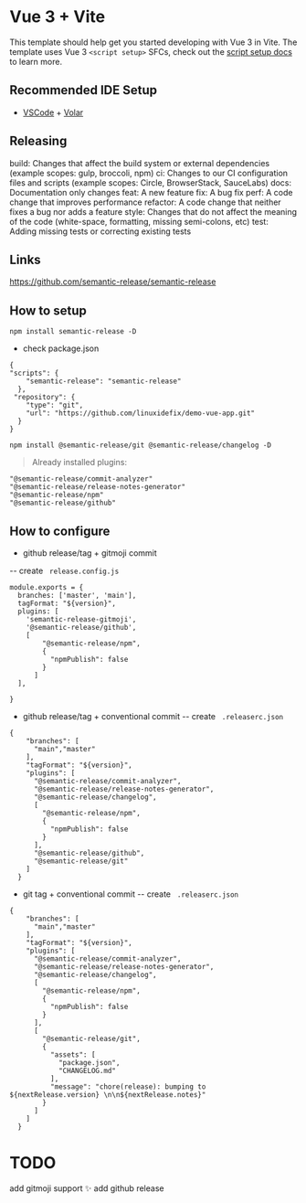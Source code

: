 # Vue 3 + Vite

This template should help get you started developing with Vue 3 in Vite. The template uses Vue 3 `<script setup>` SFCs, check out the [script setup docs](https://v3.vuejs.org/api/sfc-script-setup.html#sfc-script-setup) to learn more.

## Recommended IDE Setup

- [VSCode](https://code.visualstudio.com/) + [Volar](https://marketplace.visualstudio.com/items?itemName=johnsoncodehk.volar)

## Releasing

build: Changes that affect the build system or external dependencies (example scopes: gulp, broccoli, npm)
ci: Changes to our CI configuration files and scripts (example scopes: Circle, BrowserStack, SauceLabs)
docs: Documentation only changes
feat: A new feature
fix: A bug fix
perf: A code change that improves performance
refactor: A code change that neither fixes a bug nor adds a feature
style: Changes that do not affect the meaning of the code (white-space, formatting, missing semi-colons, etc)
test: Adding missing tests or correcting existing tests

## Links

https://github.com/semantic-release/semantic-release

## How to setup

```
npm install semantic-release -D
```

- check package.json

```
{
"scripts": {
    "semantic-release": "semantic-release"
  },
 "repository": {
    "type": "git",
    "url": "https://github.com/linuxidefix/demo-vue-app.git"
  }
}
```



```
npm install @semantic-release/git @semantic-release/changelog -D
```
> Already installed plugins:
```
"@semantic-release/commit-analyzer"
"@semantic-release/release-notes-generator"
"@semantic-release/npm"
"@semantic-release/github"
```

## How to configure
- github release/tag + gitmoji commit

-- create ``` release.config.js```

```
module.exports = {
  branches: ['master', 'main'],
  tagFormat: "${version}",
  plugins: [
    'semantic-release-gitmoji',
    '@semantic-release/github',
    [
        "@semantic-release/npm",
        {
          "npmPublish": false
        }
      ]
  ],

}
```


- github release/tag + conventional commit
-- create ``` .releaserc.json```
```
{
    "branches": [
      "main","master"
    ],
    "tagFormat": "${version}",
    "plugins": [
      "@semantic-release/commit-analyzer",
      "@semantic-release/release-notes-generator",
      "@semantic-release/changelog",
      [
        "@semantic-release/npm",
        {
          "npmPublish": false
        }
      ],
      "@semantic-release/github",
      "@semantic-release/git"
    ]
  }
  ```

- git tag + conventional commit
-- create ``` .releaserc.json```
```
{
    "branches": [
      "main","master"
    ],
    "tagFormat": "${version}",
    "plugins": [
      "@semantic-release/commit-analyzer",
      "@semantic-release/release-notes-generator",
      "@semantic-release/changelog",
      [
        "@semantic-release/npm",
        {
          "npmPublish": false
        }
      ],
      [
        "@semantic-release/git",
        {
          "assets": [
            "package.json",
            "CHANGELOG.md"
          ],
          "message": "chore(release): bumping to ${nextRelease.version} \n\n${nextRelease.notes}"
        }
      ]
    ]
  }
 ``` 

 # TODO
 add gitmoji support :sparkles:
 add github release